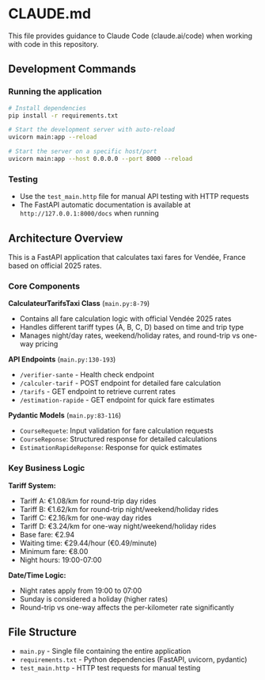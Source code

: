 # CLAUDE.md

This file provides guidance to Claude Code (claude.ai/code) when working with code in this repository.

## Development Commands

### Running the application
```bash
# Install dependencies
pip install -r requirements.txt

# Start the development server with auto-reload
uvicorn main:app --reload

# Start the server on a specific host/port
uvicorn main:app --host 0.0.0.0 --port 8000 --reload
```

### Testing
- Use the `test_main.http` file for manual API testing with HTTP requests
- The FastAPI automatic documentation is available at `http://127.0.0.1:8000/docs` when running

## Architecture Overview

This is a FastAPI application that calculates taxi fares for Vendée, France based on official 2025 rates.

### Core Components

**CalculateurTarifsTaxi Class** (`main.py:8-79`)
- Contains all fare calculation logic with official Vendée 2025 rates
- Handles different tariff types (A, B, C, D) based on time and trip type
- Manages night/day rates, weekend/holiday rates, and round-trip vs one-way pricing

**API Endpoints** (`main.py:130-193`)
- `/verifier-sante` - Health check endpoint
- `/calculer-tarif` - POST endpoint for detailed fare calculation
- `/tarifs` - GET endpoint to retrieve current rates
- `/estimation-rapide` - GET endpoint for quick fare estimates

**Pydantic Models** (`main.py:83-116`)
- `CourseRequete`: Input validation for fare calculation requests
- `CourseReponse`: Structured response for detailed calculations
- `EstimationRapideReponse`: Response for quick estimates

### Key Business Logic

**Tariff System:**
- Tariff A: €1.08/km for round-trip day rides
- Tariff B: €1.62/km for round-trip night/weekend/holiday rides
- Tariff C: €2.16/km for one-way day rides
- Tariff D: €3.24/km for one-way night/weekend/holiday rides
- Base fare: €2.94
- Waiting time: €29.44/hour (€0.49/minute)
- Minimum fare: €8.00
- Night hours: 19:00-07:00

**Date/Time Logic:**
- Night rates apply from 19:00 to 07:00
- Sunday is considered a holiday (higher rates)
- Round-trip vs one-way affects the per-kilometer rate significantly

## File Structure

- `main.py` - Single file containing the entire application
- `requirements.txt` - Python dependencies (FastAPI, uvicorn, pydantic)
- `test_main.http` - HTTP test requests for manual testing